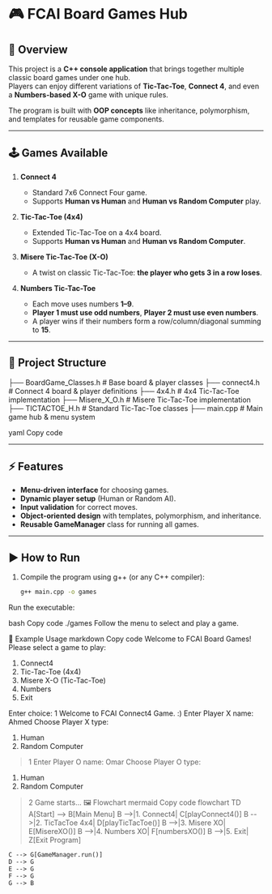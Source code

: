 # 🎮 FCAI Board Games Hub

## 📌 Overview
This project is a **C++ console application** that brings together multiple classic board games under one hub.  
Players can enjoy different variations of **Tic-Tac-Toe**, **Connect 4**, and even a **Numbers-based X-O** game with unique rules.  

The program is built with **OOP concepts** like inheritance, polymorphism, and templates for reusable game components.  

---

## 🕹️ Games Available
1. **Connect 4**  
   - Standard 7x6 Connect Four game.  
   - Supports **Human vs Human** and **Human vs Random Computer** play.  

2. **Tic-Tac-Toe (4x4)**  
   - Extended Tic-Tac-Toe on a 4x4 board.  
   - Supports **Human vs Human** and **Human vs Random Computer**.  

3. **Misere Tic-Tac-Toe (X-O)**  
   - A twist on classic Tic-Tac-Toe: **the player who gets 3 in a row loses**.  

4. **Numbers Tic-Tac-Toe**  
   - Each move uses numbers **1–9**.  
   - **Player 1 must use odd numbers**, **Player 2 must use even numbers**.  
   - A player wins if their numbers form a row/column/diagonal summing to **15**.  

---

## 📂 Project Structure
├── BoardGame_Classes.h # Base board & player classes
├── connect4.h # Connect 4 board & player definitions
├── 4x4.h # 4x4 Tic-Tac-Toe implementation
├── Misere_X_O.h # Misere Tic-Tac-Toe implementation
├── TICTACTOE_H.h # Standard Tic-Tac-Toe classes
├── main.cpp # Main game hub & menu system

yaml
Copy code

---

## ⚡ Features
- **Menu-driven interface** for choosing games.  
- **Dynamic player setup** (Human or Random AI).  
- **Input validation** for correct moves.  
- **Object-oriented design** with templates, polymorphism, and inheritance.  
- **Reusable GameManager** class for running all games.  

---

## ▶️ How to Run
1. Compile the program using g++ (or any C++ compiler):
   ```bash
   g++ main.cpp -o games
Run the executable:

bash
Copy code
./games
Follow the menu to select and play a game.

📂 Example Usage
markdown
Copy code
Welcome to FCAI Board Games!
Please select a game to play:
1. Connect4
2. Tic-Tac-Toe (4x4)
3. Misere X-O (Tic-Tac-Toe)
4. Numbers
5. Exit

Enter choice: 1
Welcome to FCAI Connect4 Game. :)
Enter Player X name: Ahmed
Choose Player X type:
1. Human
2. Random Computer
> 1
Enter Player O name: Omar
Choose Player O type:
1. Human
2. Random Computer
> 2
Game starts...
🖼️ Flowchart
mermaid
Copy code
flowchart TD
    A[Start] --> B[Main Menu]
    B -->|1. Connect4| C[playConnect4()]
    B -->|2. TicTacToe 4x4| D[playTicTacToe()]
    B -->|3. Misere XO| E[MisereXO()]
    B -->|4. Numbers XO| F[numbersXO()]
    B -->|5. Exit| Z[Exit Program]

    C --> G[GameManager.run()]
    D --> G
    E --> G
    F --> G
    G --> B

